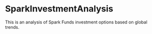 # SparkInvestmentAnalysis
This is an analysis of Spark Funds investment options based on global trends.
